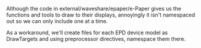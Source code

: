 Although the code in external/waveshare/epaper/e-Paper gives us the functions and tools to draw to their displays, annoyingly
it isn't namespaced out so we can only include one at a time.

As a workaround, we'll create files for each EPD device model as DrawTargets and using preprocessor directives, namespace
them there.
